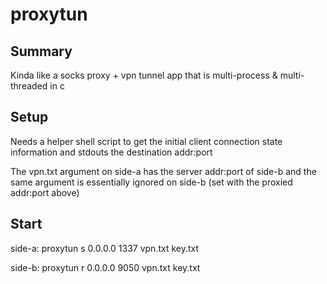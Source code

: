 # proxytun

## Summary

Kinda like a socks proxy + vpn tunnel app that is multi-process & multi-threaded in c

## Setup

Needs a helper shell script to get the initial client connection state information and stdouts the destination addr:port

The vpn.txt argument on side-a has the server addr:port of side-b and the same argument is essentially ignored on side-b (set with the proxied addr:port above)

## Start

side-a: proxytun s 0.0.0.0 1337 vpn.txt key.txt

side-b: proxytun r 0.0.0.0 9050 vpn.txt key.txt

